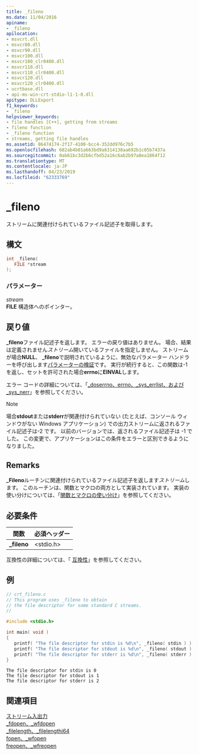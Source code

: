 ```yaml
---
title: _fileno
ms.date: 11/04/2016
apiname:
- _fileno
apilocation:
- msvcrt.dll
- msvcr80.dll
- msvcr90.dll
- msvcr100.dll
- msvcr100_clr0400.dll
- msvcr110.dll
- msvcr110_clr0400.dll
- msvcr120.dll
- msvcr120_clr0400.dll
- ucrtbase.dll
- api-ms-win-crt-stdio-l1-1-0.dll
apitype: DLLExport
f1_keywords:
- _fileno
helpviewer_keywords:
- file handles [C++], getting from streams
- fileno function
- _fileno function
- streams, getting file handles
ms.assetid: 86474174-2f17-4100-bcc4-352dd976c7b5
ms.openlocfilehash: 682ab4b01a663bd9a6314138aa692b1c05b7437a
ms.sourcegitcommit: 0ab61bc3d2b6cfbd52a16c6ab2b97a8ea1864f12
ms.translationtype: MT
ms.contentlocale: ja-JP
ms.lasthandoff: 04/23/2019
ms.locfileid: "62333769"
---
```

# <a name="fileno"></a>_fileno

ストリームに関連付けられているファイル記述子を取得します。

## <a name="syntax"></a>構文

```C
int _fileno(
   FILE *stream
);
```

### <a name="parameters"></a>パラメーター

*stream*<br/>
**FILE** 構造体へのポインター。

## <a name="return-value"></a>戻り値

**_fileno**ファイル記述子を返します。 エラーの戻り値はありません。 場合、結果は定義されません*ストリーム*開いているファイルを指定しません。 ストリームが場合**NULL**、 **_fileno**で説明されているように、無効なパラメーター ハンドラーを呼び出します[パラメーターの検証](../../c-runtime-library/parameter-validation.md)です。 実行が続行すると、この関数は-1 を返し、セットを許可された場合**errno**に**EINVAL**します。

エラー コードの詳細については、「[_doserrno、errno、_sys_errlist、および _sys_nerr](../../c-runtime-library/errno-doserrno-sys-errlist-and-sys-nerr.md)」を参照してください。

> [!NOTE]
> 場合**stdout**または**stderr**が関連付けられていない (たとえば、コンソール ウィンドウがない Windows アプリケーション) での出力ストリームに返されるファイル記述子は-2 です。 以前のバージョンでは、返されるファイル記述子は -1 でした。 この変更で、アプリケーションはこの条件をエラーと区別できるようになりました。

## <a name="remarks"></a>Remarks

**_Fileno**ルーチンに関連付けられているファイル記述子を返します*ストリーム*します。 このルーチンは、関数とマクロの両方として実装されています。 実装の使い分けについては、「[関数とマクロの使い分け](../../c-runtime-library/recommendations-for-choosing-between-functions-and-macros.md)」を参照してください。

## <a name="requirements"></a>必要条件

|関数|必須ヘッダー|
|--------------|---------------------|
|**_fileno**|\<stdio.h>|

互換性の詳細については、「 [互換性](../../c-runtime-library/compatibility.md)」を参照してください。

## <a name="example"></a>例

```C
// crt_fileno.c
// This program uses _fileno to obtain
// the file descriptor for some standard C streams.
//

#include <stdio.h>

int main( void )
{
   printf( "The file descriptor for stdin is %d\n", _fileno( stdin ) );
   printf( "The file descriptor for stdout is %d\n", _fileno( stdout ) );
   printf( "The file descriptor for stderr is %d\n", _fileno( stderr ) );
}
```

```Output
The file descriptor for stdin is 0
The file descriptor for stdout is 1
The file descriptor for stderr is 2
```

## <a name="see-also"></a>関連項目

[ストリーム入出力](../../c-runtime-library/stream-i-o.md)<br/>
[_fdopen、_wfdopen](fdopen-wfdopen.md)<br/>
[_filelength、_filelengthi64](filelength-filelengthi64.md)<br/>
[fopen、_wfopen](fopen-wfopen.md)<br/>
[freopen、_wfreopen](freopen-wfreopen.md)<br/>
